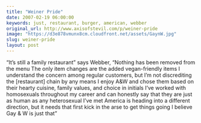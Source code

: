 ```yaml
---
title: "Weiner Pride"
date: 2007-02-19 06:00:00
keywords: just, restaurant, burger, american, webber
original_url: http://www.axisofstevil.com/p/weiner-pride
image: "https://d3e878vmunx8cm.cloudfront.net/assets/GaynW.jpg"
slug: weiner-pride
layout: post
---
```


“It’s still a family restaurant” says Webber, “Nothing has been removed from the menu The only item changes are the added vegan-friendly items I understand the concern among regular customers, but I’m not discrediting the [restaurant] chain by any means  I enjoy A&amp;W and chose them based on their hearty cuisine, family values, and choice in initials  I’ve worked with homosexuals throughout my career and can honestly say that they are just as human as any heterosexual I’ve met  America is heading into a different direction, but it needs that first kick in the arse to get things going  I believe Gay &amp; W is just that”

